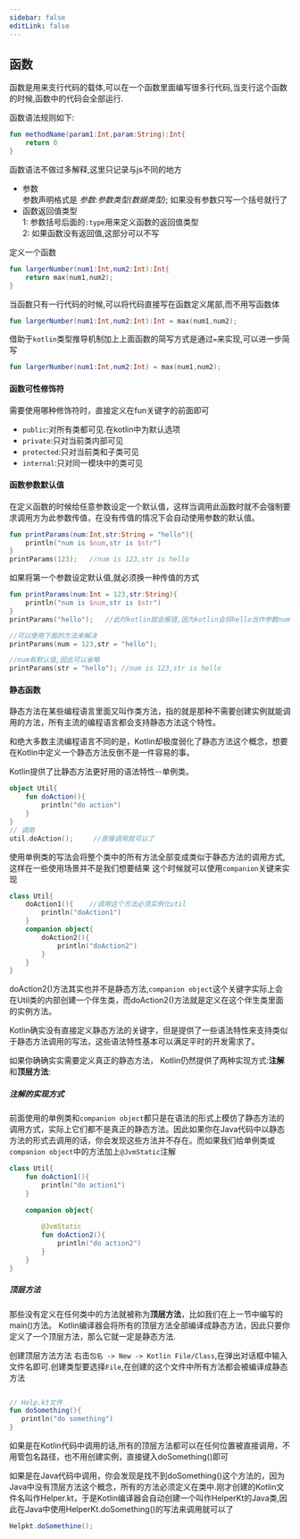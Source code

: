 ```yaml
---
sidebar: false
editLink: false
---
```

## 函数
函数是用来支行代码的载体,可以在一个函数里面编写很多行代码,当支行这个函数的时候,函数中的代码会全部运行.  

函数语法规则如下:
```kotlin
fun methodName(param1:Int,param:String):Int{
    return 0
}
```
函数语法不做过多解释,这里只记录与js不同的地方
- 参数  
    参数声明格式是 *参数*:*参数类型(数据类型)*;
    如果没有参数只写一个括号就行了
- 函数返回值类型  
    1: 参数括号后面的`:type`用来定义函数的返回值类型  
    2: 如果函数没有返回值,这部分可以不写  

定义一个函数
```kotlin
fun largerNumber(num1:Int,num2:Int):Int{
    return max(num1,num2);
}
```

当函数只有一行代码的时候,可以将代码直接写在函数定义尾部,而不用写函数体
```kotlin
fun largerNumber(num1:Int,num2:Int):Int = max(num1,num2); 
```
   
借助于`kotlin`类型推导机制加上上面函数的简写方式是通过`=`来实现,可以进一步简写
```kotlin
fun largerNumber(num1:Int,num2:Int) = max(num1,num2);
```

#### 函数可性修饰符
需要使用哪种修饰符时，直接定义在fun关键字的前面即可
- `public`:对所有类都可见.在kotlin中为默认选项
- `private`:只对当前类内部可见
- `protected`:只对当前类和子类可见
- `internal`:只对同一模块中的类可见

#### 函数参数默认值
在定义函数的时候给任意参数设定一个默认值，这样当调用此函数时就不会强制要求调用方为此参数传值，在没有传值的情况下会自动使用参数的默认值。
```kotlin
fun printParams(num:Int,str:String = "hello"){
    println("num is $num,str is $str")
}
printParams(123);   //num is 123,str is hello
```

如果将第一个参数设定默认值,就必须换一种传值的方式
```kotlin
fun printParams(num:Int = 123,str:String){
    println("num is $num,str is $str")
}
printParams("hello");   //此时kotlin就会报错,因为kotlin会将hello当作参数num的值,而num的数据类型是Int,

//可以使用下面的方法来解决
printParams(num = 123,str = "hello");

//num有默认值,因此可以省略
printParams(str = "hello"); //num is 123,str is hello

```

#### 静态函数
静态方法在某些编程语言里面又叫作类方法，指的就是那种不需要创建实例就能调用的方法，所有主流的编程语言都会支持静态方法这个特性。

和绝大多数主流编程语言不同的是，Kotlin却极度弱化了静态方法这个概念，想要在Kotlin中定义一个静态方法反倒不是一件容易的事。

Kotlin提供了比静态方法更好用的语法特性--单例类。

```kotlin
object Util{
    fun doAction(){
        println("do action")
    }
}
// 调用
util.doAction();     //直接调用就可以了
```

使用单例类的写法会将整个类中的所有方法全部变成类似于静态方法的调用方式,这样在一些使用场景并不是我们想要结果
这个时候就可以使用`companion`关键来实现
```kotlin
class Util{
    doAction1(){    //调用这个方法必须实例化util
        println("doAction1")
    }
    companion object{
        doAction2(){
            println("doAction2")
        }
    }
}
```
doAction2()方法其实也并不是静态方法,`companion object`这个关键字实际上会在Util类的内部创建一个伴生类，而doAction2()方法就是定义在这个伴生类里面的实例方法。

Kotlin确实没有直接定义静态方法的关键字，但是提供了一些语法特性来支持类似于静态方法调用的写法，这些语法特性基本可以满足平时的开发需求了。

如果你确确实实需要定义真正的静态方法， Kotlin仍然提供了两种实现方式:**注解**和**顶层方法**:

##### 注解的实现方式

前面使用的单例类和`companion object`都只是在语法的形式上模仿了静态方法的调用方式，实际上它们都不是真正的静态方法。因此如果你在Java代码中以静态方法的形式去调用的话，你会发现这些方法并不存在。而如果我们给单例类或`companion object`中的方法加上`@JvmStatic`注解

```kotlin
class Util{
    fun doAction1(){
        println("do action1")
    }
    
    companion object{
    
        @JvmStatic 
        fun doAction2(){
            println("do action2")
        }
    }
}
```

##### 顶层方法
那些没有定义在任何类中的方法就被称为**顶层方法**，比如我们在上一节中编写的main()方法。
Kotlin编译器会将所有的顶层方法全部编译成静态方法，因此只要你定义了一个顶层方法，那么它就一定是静态方法.

创建顶层方法方法
右击`包名 -> New -> Kotlin File/Class`,在弹出对话框中输入文件名即可.创建类型要选择`File`,在创建的这个文件中所有方法都会被编译成静态方法
```kotlin

// Help.kt文件
fun doSomething(){
   println("do something") 
}

```
如果是在Kotlin代码中调用的话,所有的顶层方法都可以在任何位置被直接调用，不用管包名路径，也不用创建实例，直接键入doSomething()即可

如果是在Java代码中调用，你会发现是找不到doSomething()这个方法的，因为Java中没有顶层方法这个概念，所有的方法必须定义在类中.刚才创建的Kotlin文件名叫作Helper.kt，于是Kotlin编译器会自动创建一个叫作HelperKt的Java类,因此在Java中使用HelperKt.doSomething()的写法来调用就可以了
```java
Helpkt.doSomethine();
```